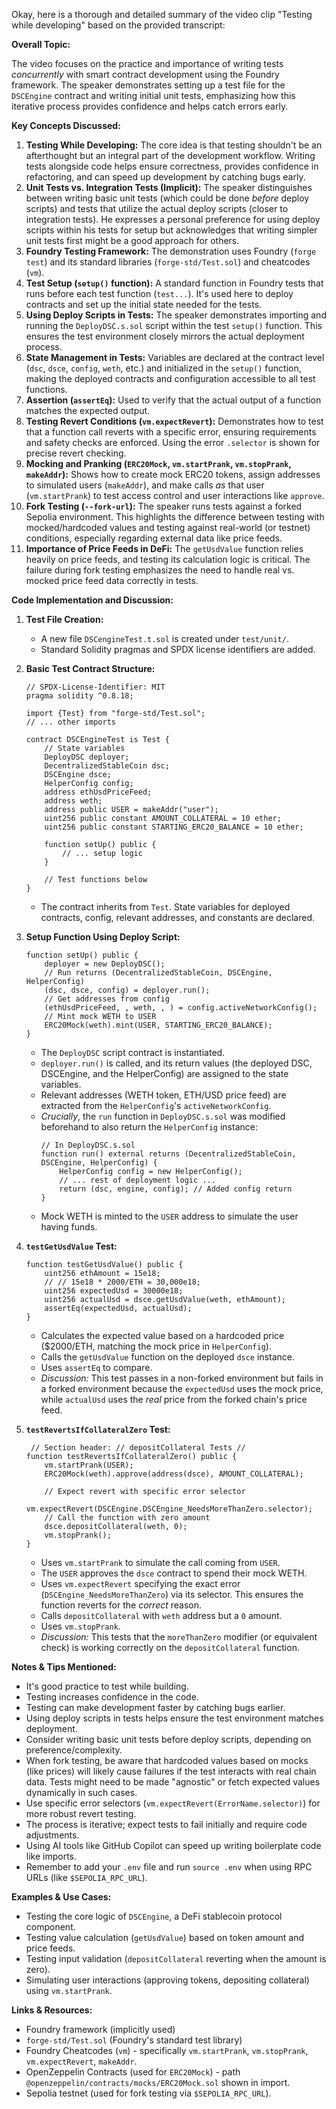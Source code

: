 Okay, here is a thorough and detailed summary of the video clip "Testing while developing" based on the provided transcript:

**Overall Topic:**

The video focuses on the practice and importance of writing tests *concurrently* with smart contract development using the Foundry framework. The speaker demonstrates setting up a test file for the `DSCEngine` contract and writing initial unit tests, emphasizing how this iterative process provides confidence and helps catch errors early.

**Key Concepts Discussed:**

1.  **Testing While Developing:** The core idea is that testing shouldn't be an afterthought but an integral part of the development workflow. Writing tests alongside code helps ensure correctness, provides confidence in refactoring, and can speed up development by catching bugs early.
2.  **Unit Tests vs. Integration Tests (Implicit):** The speaker distinguishes between writing basic unit tests (which could be done *before* deploy scripts) and tests that utilize the actual deploy scripts (closer to integration tests). He expresses a personal preference for using deploy scripts within his tests for setup but acknowledges that writing simpler unit tests first might be a good approach for others.
3.  **Foundry Testing Framework:** The demonstration uses Foundry (`forge test`) and its standard libraries (`forge-std/Test.sol`) and cheatcodes (`vm`).
4.  **Test Setup (`setup()` function):** A standard function in Foundry tests that runs before each test function (`test...`). It's used here to deploy contracts and set up the initial state needed for the tests.
5.  **Using Deploy Scripts in Tests:** The speaker demonstrates importing and running the `DeployDSC.s.sol` script within the test `setup()` function. This ensures the test environment closely mirrors the actual deployment process.
6.  **State Management in Tests:** Variables are declared at the contract level (`dsc`, `dsce`, `config`, `weth`, etc.) and initialized in the `setup()` function, making the deployed contracts and configuration accessible to all test functions.
7.  **Assertion (`assertEq`):** Used to verify that the actual output of a function matches the expected output.
8.  **Testing Revert Conditions (`vm.expectRevert`):** Demonstrates how to test that a function call reverts with a specific error, ensuring requirements and safety checks are enforced. Using the error `.selector` is shown for precise revert checking.
9.  **Mocking and Pranking (`ERC20Mock`, `vm.startPrank`, `vm.stopPrank`, `makeAddr`):** Shows how to create mock ERC20 tokens, assign addresses to simulated users (`makeAddr`), and make calls *as* that user (`vm.startPrank`) to test access control and user interactions like `approve`.
10. **Fork Testing (`--fork-url`):** The speaker runs tests against a forked Sepolia environment. This highlights the difference between testing with mocked/hardcoded values and testing against real-world (or testnet) conditions, especially regarding external data like price feeds.
11. **Importance of Price Feeds in DeFi:** The `getUsdValue` function relies heavily on price feeds, and testing its calculation logic is critical. The failure during fork testing emphasizes the need to handle real vs. mocked price feed data correctly in tests.

**Code Implementation and Discussion:**

1.  **Test File Creation:**
    *   A new file `DSCengineTest.t.sol` is created under `test/unit/`.
    *   Standard Solidity pragmas and SPDX license identifiers are added.

2.  **Basic Test Contract Structure:**
    ```solidity
    // SPDX-License-Identifier: MIT
    pragma solidity ^0.8.18;

    import {Test} from "forge-std/Test.sol";
    // ... other imports

    contract DSCEngineTest is Test {
        // State variables
        DeployDSC deployer;
        DecentralizedStableCoin dsc;
        DSCEngine dsce;
        HelperConfig config;
        address ethUsdPriceFeed;
        address weth;
        address public USER = makeAddr("user");
        uint256 public constant AMOUNT_COLLATERAL = 10 ether;
        uint256 public constant STARTING_ERC20_BALANCE = 10 ether;

        function setUp() public {
            // ... setup logic
        }

        // Test functions below
    }
    ```
    *   The contract inherits from `Test`. State variables for deployed contracts, config, relevant addresses, and constants are declared.

3.  **Setup Function Using Deploy Script:**
    ```solidity
    function setUp() public {
        deployer = new DeployDSC();
        // Run returns (DecentralizedStableCoin, DSCEngine, HelperConfig)
        (dsc, dsce, config) = deployer.run();
        // Get addresses from config
        (ethUsdPriceFeed, , weth, , ) = config.activeNetworkConfig();
        // Mint mock WETH to USER
        ERC20Mock(weth).mint(USER, STARTING_ERC20_BALANCE);
    }
    ```
    *   The `DeployDSC` script contract is instantiated.
    *   `deployer.run()` is called, and its return values (the deployed DSC, DSCEngine, and the HelperConfig) are assigned to the state variables.
    *   Relevant addresses (WETH token, ETH/USD price feed) are extracted from the `HelperConfig`'s `activeNetworkConfig`.
    *   *Crucially*, the `run` function in `DeployDSC.s.sol` was modified beforehand to also return the `HelperConfig` instance:
        ```solidity
        // In DeployDSC.s.sol
        function run() external returns (DecentralizedStableCoin, DSCEngine, HelperConfig) {
            HelperConfig config = new HelperConfig();
            // ... rest of deployment logic ...
            return (dsc, engine, config); // Added config return
        }
        ```
    *   Mock WETH is minted to the `USER` address to simulate the user having funds.

4.  **`testGetUsdValue` Test:**
    ```solidity
    function testGetUsdValue() public {
        uint256 ethAmount = 15e18;
        // // 15e18 * 2000/ETH = 30,000e18;
        uint256 expectedUsd = 30000e18;
        uint256 actualUsd = dsce.getUsdValue(weth, ethAmount);
        assertEq(expectedUsd, actualUsd);
    }
    ```
    *   Calculates the expected value based on a hardcoded price ($2000/ETH, matching the mock price in `HelperConfig`).
    *   Calls the `getUsdValue` function on the deployed `dsce` instance.
    *   Uses `assertEq` to compare.
    *   *Discussion:* This test passes in a non-forked environment but fails in a forked environment because the `expectedUsd` uses the mock price, while `actualUsd` uses the *real* price from the forked chain's price feed.

5.  **`testRevertsIfCollateralZero` Test:**
    ```solidity
     // Section header: // depositCollateral Tests //
    function testRevertsIfCollateralZero() public {
        vm.startPrank(USER);
        ERC20Mock(weth).approve(address(dsce), AMOUNT_COLLATERAL);

        // Expect revert with specific error selector
        vm.expectRevert(DSCEngine.DSCEngine_NeedsMoreThanZero.selector);
        // Call the function with zero amount
        dsce.depositCollateral(weth, 0);
        vm.stopPrank();
    }
    ```
    *   Uses `vm.startPrank` to simulate the call coming from `USER`.
    *   The `USER` approves the `dsce` contract to spend their mock WETH.
    *   Uses `vm.expectRevert` specifying the exact error (`DSCEngine_NeedsMoreThanZero`) via its selector. This ensures the function reverts for the *correct* reason.
    *   Calls `depositCollateral` with `weth` address but a `0` amount.
    *   Uses `vm.stopPrank`.
    *   *Discussion:* This tests that the `moreThanZero` modifier (or equivalent check) is working correctly on the `depositCollateral` function.

**Notes & Tips Mentioned:**

*   It's good practice to test while building.
*   Testing increases confidence in the code.
*   Testing can make development faster by catching bugs earlier.
*   Using deploy scripts in tests helps ensure the test environment matches deployment.
*   Consider writing basic unit tests before deploy scripts, depending on preference/complexity.
*   When fork testing, be aware that hardcoded values based on mocks (like prices) will likely cause failures if the test interacts with real chain data. Tests might need to be made "agnostic" or fetch expected values dynamically in such cases.
*   Use specific error selectors (`vm.expectRevert(ErrorName.selector)`) for more robust revert testing.
*   The process is iterative; expect tests to fail initially and require code adjustments.
*   Using AI tools like GitHub Copilot can speed up writing boilerplate code like imports.
*   Remember to add your `.env` file and run `source .env` when using RPC URLs (like `$SEPOLIA_RPC_URL`).

**Examples & Use Cases:**

*   Testing the core logic of `DSCEngine`, a DeFi stablecoin protocol component.
*   Testing value calculation (`getUsdValue`) based on token amount and price feeds.
*   Testing input validation (`depositCollateral` reverting when the amount is zero).
*   Simulating user interactions (approving tokens, depositing collateral) using `vm.startPrank`.

**Links & Resources:**

*   Foundry framework (implicitly used)
*   `forge-std/Test.sol` (Foundry's standard test library)
*   Foundry Cheatcodes (`vm`) - specifically `vm.startPrank`, `vm.stopPrank`, `vm.expectRevert`, `makeAddr`.
*   OpenZeppelin Contracts (used for `ERC20Mock`) - path `@openzeppelin/contracts/mocks/ERC20Mock.sol` shown in import.
*   Sepolia testnet (used for fork testing via `$SEPOLIA_RPC_URL`).
